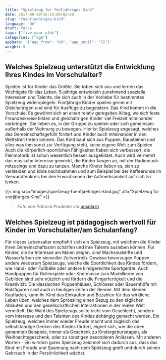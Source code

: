 ```yaml
---
title: "Spielzeug für fünfjähriges Kind"
date: 2017-09-20T16:14:09+02:00
slug: "fuenfjaehriges-kind"
language: "de"
draft: false
tags: ["five-year-olds"]
categories: ["age"]
appData: '{"age_from": "60", "age_until": "72"}'
weight: 5
---
```


<h2>Welches Spielzeug unterstützt die Entwicklung Ihres Kindes im Vorschulalter?</h2>

Spielen ist für Kinder das Größte. Sie toben sich aus und lernen das Wichtigste für das Leben. 5-jährige entwickeln zunehmend spezielle Interessen und Talente, die sich auch in der Vorliebe für bestimmtes Spielzeug widerspiegeln. Fünfjährige Kinder spielen gerne mit Gleichaltrigen und sind für Ausflüge zu begeistern. Das Kind kommt in die Vorschule. Es gewöhnt sich an einen relativ geregelten Alltag, wo sich feste Freundeskreise bilden und gleichaltrigen Kinder viel Freizeit miteinander verbringen. Sie lieben es, in der Gruppe zu spielen oder sich gemeinsam außerhalb der Wohnung zu bewegen. Hier ist Spielzeug angesagt, welches das Gemeinschaftsgefühl fördert und Kinder auch miteinander in den Wettstreit treten können. Das Kind baut sich aus Puppen, Bausteinen und alles was ihm sonst zur Verfügung steht, seine eigene Welt zum Spielen. Auch die körperlich-sportlichen Fähigkeiten haben sich verbessert, die Feinmotorik ist schon wesentlich besser ausgebildet. Auch wird vermehrt das musische Interesse geweckt, die Kinder fangen an, mit der Radiomusik mitzusinge und dazu zu tanzen. Manche Kinder lieben es, sich zu verkleiden und Idole nachzuahmen und zum Beispiel bei der Kaffeerunde im Verwandtenkreis bei den Erwachsenen die Aufmerksamkeit auf sich zu lenken.

{{< img src="images/spielzeug-fuenfjaehriges-kind.jpg" alt="Spielzeug für vierjähriges Kind" >}}
 <blockquote>
  <p><em>Foto von Patricia Prudente via</em> <a href="https://unsplash.com/photos/eo0VBI3Q8Ss">unsplash</a></p>
</blockquote>

<h2>Welches Spielzeug ist pädagogisch wertvoll für Kinder im Vorschulalter/am Schulanfang?</h2>

Für dieses Lebensalter empfiehlt sich ein Spielzeug, mit welchem die Kinder ihren Gemeinschaftssinn schärfen und ihre Talente ausleben können. Für Kinder, die ihr Interesse am Malen zeigen, sind Wachsmalstifte und Wasserfarben ein sinnvoller Zeitvertreib. Gewisse bevorzugen Puppen andere wiederum Spielzeuge, welche die Sportlichkeit des Kindes fördern, wie Hand- oder Fußbälle oder andere kindgerechte Sportgeräte. Auch Handpuppen für Rollenspiele oder Knetmasse zum Modellieren von Gebilden sind sehr nützlich und fördern die Fingerfertigkeit und die Kreativität. Die klassischen Puppenhäuser, Schlösser oder Bauernhöfe mit Holzfiguren sind auch in heutigen Zeiten der Renner. Mit dem kleinen Kaufladen, kann Ihr Kind das Einkaufen und Bezahlen für das wirkliche Leben üben, welches dem Sprössling einen Bezug zu den täglichen Abläufen und den gesellschaftlichen Interaktionen in der realen Welt vermittelt. Die Wahl des Spielzeugs sollte nicht vom Geschlecht, sondern vom Interesse und den Talenten des Kindes abhängig gemacht werden. Ein Spielzeug, welches immer wieder Freude macht und zugleich das selbstständige Denken des Kindes fördert, eignet sich, wie die oben genannten Beispiele, immer als Geschenk zu Kindergeburtstagen, als Weihnachtsgeschenk, oder zu sonstigen besonderen Anlässen. Mit anderen Worten - Ein wirklich gutes Spielzeug zeichnet sich dadurch aus, dass das Kind mit Freude und Spannung nach dem Spielzeug greift und durch seinen Gebrauch in der Persönlichkeit wächst.
